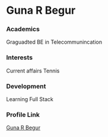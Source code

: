 # Guna R Begur

### Academics

Graguadted BE in Telecommunincation 

### Interests

Current affairs
Tennis


### Development

Learning Full Stack 

### Profile Link

[Guna R Begur](https://github.com/xyz)